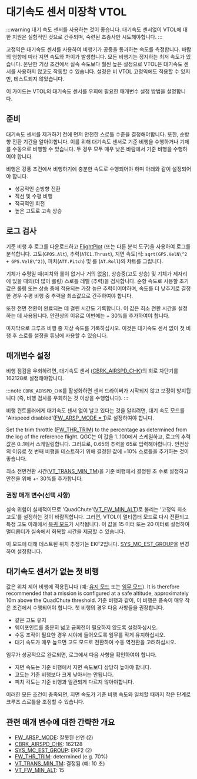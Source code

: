 # 대기속도 센서 미장착 VTOL

:::warning
대기 속도 센서를 사용하는 것이 좋습니다.
대기속도 센서없이 VTOL에 대한 지원은 실험적인 것으로 간주되며, 숙련된 조종사만 시도해야합니다.
:::

고정익은 대기속도 센서를 사용하여 비행기가 공중을 통과하는 속도를 측정합니다. 바람의 영향에 따라 지면 속도와 차이가 발생합니다. 모든 비행기는 정지하는 최저 속도가 있습니다. 온난한 기상 조건에서 실속 속도보다 훨씬 높은 설정으로 VTOL은 대기속도 센서를 사용하지 않고도 작동할 수 있습니다. 설정은 비 VTOL 고정익에도 적용할 수 있지만, 테스트되지 않았습니다.

이 가이드는 VTOL의 대기속도 센서를 우회에 필요한 매개변수 설정 방법을 설명합니다.

## 준비

대기속도 센서를 제거하기 전에 먼저 안전한 스로틀 수준을 결정해야합니다. 또한, 순방향 전환 기간을 알아야합니다. 이를 위해 대기속도 센서로 기준 비행을 수행하거나 기체를 수동으로 비행할 수 있습니다. 두 경우 모두 매우 낮은 바람에서 기준 비행을 수행하여야 합니다.

비행은 강풍 조건에서 비행하기에 충분한 속도로 수행되어야 하며 아래와 같이 설정되어야 합니다.

- 성공적인 순방향 전환
- 직선 및 수평 비행
- 적극적인 회전
- 높은 고도로 고속 상승

## 로그 검사

기준 비행 후 로그를 다운로드하고 [FlightPlot](../log/flight_log_analysis.md#flightplot) (또는 다른 분석 도구)을 사용하여 로그를 분석합니다. 고도(`GPOS.Alt`), 추력(`ATC1.Thrust`), 지면 속도(식: `sqrt(GPS.VelN\^2 + GPS.VelE\^2)`), 피치(`ATT.Pitch`) 및 롤 (`AT.Roll`)의 챠트를 그립니다.

기체가 수평일 때(피치와 롤이 없거나 거의 없음), 상승중(고도 상승) 및 기체가 제자리에 있을 때의(더 많이 롤링) 스로틀 레벨 (추력)을 검사합니다. 순항 속도로 사용할 초기값은 롤링 또는 상승 중에 적용되는 가장 높은 추력이어야하며, 속도를 더 낮추기로 결정한 경우 수평 비행 중 추력을 최소값으로 간주하여야 합니다.

또한 전면 전환이 완료되는 데 걸린 시간도 기록합니다. 이 값은 최소 전환 시간을 설정하는 데 사용됩니다.  안전상의 이유로 이번에는 + 30%를 추가하여야 합니다.

마지막으로 크루즈 비행 중 지상 속도를 기록하십시오. 이것은 대기속도 센서 없이 첫 비행 후 스로틀 설정을 튜닝에 사용할 수 있습니다.

## 매개변수 설정

비행 점검을 우회하려면, 대기속도 센서 ([CBRK_AIRSPD_CHK](../advanced_config/parameter_reference.md#CBRK_AIRSPD_CHK))의 회로 차단기를 162128로 설정해야합니다.

:::note
`CBRK_AIRSPD_CHK`를 활성화하면 센서 드라이버가 시작되지 않고 보정이 방지됩니다 (즉, 비행 검사를 우회하는 것 이상을 수행합니다). :::

비행 컨트롤러에게 대기속도 센서 없이 날고 있다는 것을 알리려면, 대기 속도 모드를 'Airspeed disabled'([FW_ARSP_MODE = 1](../advanced_config/parameter_reference.md#FW_ARSP_MODE))로 설정하여야 합니다.

Set the trim throttle ([FW_THR_TRIM](../advanced_config/parameter_reference.md#FW_THR_TRIM)) to the percentage as determined from the log of the reference flight. QGC는 이 값을 1..100에서 스케일하고, 로그의 추력 값은 0..1에서 스케일링합니다. 그러므로, 0.65의 추력을 65로 입력해야합니다. 안전상의 이유로 첫 번째 비행을 테스트하기 위해 결정된 값에 +10% 스로틀을 추가하는 것이 좋습니다.

최소 전면전환 시간([VT_TRANS_MIN_TM](../advanced_config/parameter_reference.md#VT_TRANS_MIN_TM))을 기준 비행에서 결정된 초 수로 설정하고 안전을 위해 +- 30%를 추가합니다.

### 권장 매개 변수(선택 사항)

실속 위험이 실제적이므로 'QuadChute'([VT_FW_MIN_ALT](../advanced_config/parameter_reference.md#VT_FW_MIN_ALT))로 불리는  '고정익 최소 고도'를 설정하는 것이 바람직합니다. 그러면, VTOL이 멀티콥터 모드로 다시 전환되고 특정 고도 아래에서 [복귀 모드](../flight_modes/return.md)가 시작됩니다. 이 값을 15 미터 또는 20 미터로 설정하여 멀티콥터가 실속에서 회복할 시간을 제공할 수 있습니다.

이 모드에 대해 테스트된 위치 추정기는 EKF2입니다. [SYS_MC_EST_GROUP](../advanced_config/parameter_reference.md#SYS_MC_EST_GROUP)을 변경하여 설정합니다.

## 대기속도 센서가 없는 첫 비행

값은 위치 제어 비행에 적용됩니다 (예: [유지 모드](../flight_modes/hold.md) 또는 [임무 모드](../flight_modes/mission.md)). It is therefore recommended that a mission is configured at a safe altitude, approximately 10m above the QuadChute threshold. 기준 비행과 같이, 이 비행은 풍속이 매우 작은 조건에서 수행되어야 합니다. 첫 비행의 경우 다음 사항들을 권장합니다.

- 같은 고도 유지
- 웨이포인트를 충분히 넓고 급회전이 필요하지 않도록 설정하십시오.
- 수동 조작이 필요한 경우 시야에 들어오도록 임무를 작게 유지하십시오.
- 대기 속도가 매우 높으면 고도 모드로 전환하여 수동 역전환을 고려하십시오.

임무가 성공적으로 완료되면, 로그에서 다음 사항을 확인하여야 합니다.

- 지면 속도는 기준 비행에서 지면 속도보다 상당히 높아야 합니다.
- 고도는 기준 비행보다 크게 낮아서는 안됩니다.
- 피치 각도는 기준 비행과 일관되게 다르지 않아야합니다.

이러한 모든 조건이 충족되면, 지면 속도가 기준 비행 속도와 일치할 때까지 작은 단계로 크루즈 스로틀을 조정할 수 있습니다.

## 관련 매개 변수에 대한 간략한 개요

- [FW_ARSP_MODE](../advanced_config/parameter_reference.md#FW_ARSP_MODE): 잘못된 선언 (2)
- [CBRK_AIRSPD_CHK](../advanced_config/parameter_reference.md#CBRK_AIRSPD_CHK): 162128
- [SYS_MC_EST_GROUP](../advanced_config/parameter_reference.md#SYS_MC_EST_GROUP): EKF2 (2)
- [FW_THR_TRIM](../advanced_config/parameter_reference.md#FW_THR_TRIM): determined (e.g. 70%)
- [VT_TRANS_MIN_TM](../advanced_config/parameter_reference.md#VT_TRANS_MIN_TM): 결정됨 (예: 10 초)
- [VT_FW_MIN_ALT](../advanced_config/parameter_reference.md#VT_FW_MIN_ALT): 15
